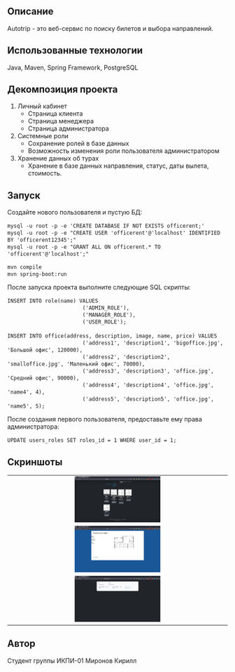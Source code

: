 ## Описание
Autotrip - это веб-сервис по поиску билетов и выбора направлений.

## Использованные технологии
Java, Maven, Spring Framework, PostgreSQL

## Декомпозиция проекта
1. Личный кабинет
   * Страница клиента
   * Страница менеджера
   * Страница администратора
2. Системные роли
   * Сохранение ролей в базе данных
   * Возможность изменения роли пользователя администратором
3. Хранение данных об турах
   * Хранение в базе данных направления, статус, даты вылета, стоимость.

## Запуск
Создайте нового пользователя и пустую БД:
```mysql
mysql -u root -p -e 'CREATE DATABASE IF NOT EXISTS officerent;'
mysql -u root -p -e "CREATE USER 'officerent'@'localhost' IDENTIFIED BY 'officerent12345';"
mysql -u root -p -e "GRANT ALL ON officerent.* TO 'officerent'@'localhost';"
```
```
mvn compile
mvn spring-boot:run
```
После запуска проекта выполните следующие SQL скрипты:
```mysql
INSERT INTO role(name) VALUES
                        ('ADMIN_ROLE'),
                        ('MANAGER_ROLE'),
                        ('USER_ROLE');
                        
INSERT INTO office(address, description, image, name, price) VALUES
                        ('address1', 'description1', 'bigoffice.jpg', 'Большой офис', 120000),
                        ('address2', 'description2', 'smalloffice.jpg', 'Маленький офис', 70000),
                        ('address3', 'description3', 'office.jpg', 'Средний офис', 90000),
                        ('address4', 'description4', 'office.jpg', 'name4', 4),
                        ('address5', 'description5', 'office.jpg', 'name5', 5);
```
После создания первого пользователя, предоставьте ему права администратора:
```mysql
UPDATE users_roles SET roles_id = 1 WHERE user_id = 1;
```

## Скриншоты

<table>
    <tr>
        <td>
              <div align="center"><img src="https://github.com/mirokiro5/OfficeRent/blob/main/images/main_page.jpg" width="40%"></div>
        </td>
          </tr>
      <tr>
        <td>
            <div align="center"><img src="https://github.com/mirokiro5/OfficeRent/blob/main/images/details_page.jpg" width="40%"></div>
        </td>
      </tr>
      <tr>
          <td>
            <div align="center"><img src="https://github.com/mirokiro5/OfficeRent/blob/main/images/rent_page.jpg" width="40%"></div>
        </td>
    </tr>
</table>


## Автор
Студент группы ИКПИ-01 Миронов Кирилл
